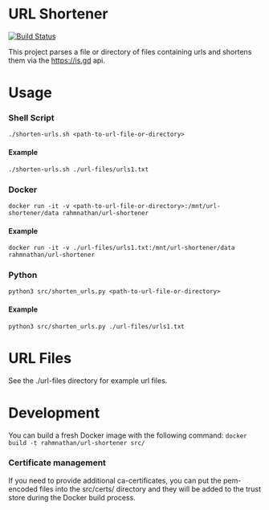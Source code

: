 <h1>URL Shortener</h1>

[![Build Status](http://jenkins.nathanrahm.com/buildStatus/icon?job=url-shortener)](https://jenkins.nathanrahm.com/job/url-shortener/)

This project parses a file or directory of files containing urls and shortens them via the https://is.gd api.

# Usage

### Shell Script
`./shorten-urls.sh <path-to-url-file-or-directory>`

#### Example
`./shorten-urls.sh ./url-files/urls1.txt`


### Docker
`docker run -it -v <path-to-url-file-or-directory>:/mnt/url-shortener/data rahmnathan/url-shortener`

#### Example
`docker run -it -v ./url-files/urls1.txt:/mnt/url-shortener/data rahmnathan/url-shortener`


### Python
`python3 src/shorten_urls.py <path-to-url-file-or-directory>`

#### Example
`python3 src/shorten_urls.py ./url-files/urls1.txt`


# URL Files
See the ./url-files directory for example url files.

# Development
You can build a fresh Docker image with the following command:
`docker build -t rahmnathan/url-shortener src/`

### Certificate management
If you need to provide additional ca-certificates, you can put the pem-encoded files into the src/certs/ directory and they
will be added to the trust store during the Docker build process.
